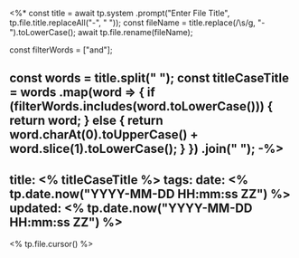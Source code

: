 <%*
const title = await tp.system
	.prompt("Enter File Title", tp.file.title.replaceAll("-", " "));
const fileName = title.replace(/\s/g, "-").toLowerCase();
await tp.file.rename(fileName);

const filterWords = ["and"];

const words = title.split(" ");
const titleCaseTitle = words
    .map(word => {
        if (filterWords.includes(word.toLowerCase())) {
            return word;
        } else {
            return word.charAt(0).toUpperCase() + word.slice(1).toLowerCase();
        }
    }) 
    .join(" ");
-%>
---
title: <% titleCaseTitle %>
tags:
date: <% tp.date.now("YYYY-MM-DD HH:mm:ss ZZ") %>
updated: <% tp.date.now("YYYY-MM-DD HH:mm:ss ZZ") %>
---

<% tp.file.cursor() %>
